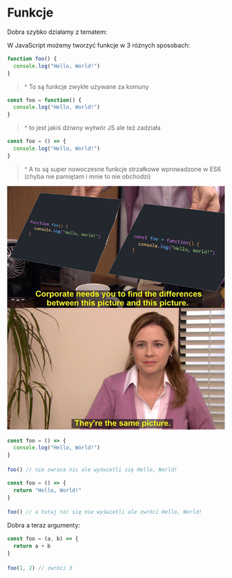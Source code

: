 # Funkcje

Dobra szybko działamy z tematem:

W JavaScript możemy tworzyć funkcje w 3 różnych sposobach:

```js
function foo() {
  console.log("Hello, World!")
}
```

> ^ To są funkcje zwykłe używane za komuny

```js
const foo = function() {
  console.log("Hello, World!")
}
```

> ^ to jest jakiś dziwny wytwór JS ale też zadziała

```js
const foo = () => {
  console.log("Hello, World!")
}
```

> ^ A to są super nowoczesne funkcje strzałkowe wprowadzone w ES6 (chyba nie pamiętam i mnie to nie obchodzi)

![meme](./img.png)

```js
const foo = () => {
  console.log("Hello, World!")
}

foo() // nie zwraca nic ale wyświetli się Hello, World!
```

```js
const foo = () => {
  return "Hello, World!"
}

foo() // a tutaj nic się nie wyświetli ale zwróci Hello, World!
```

Dobra a teraz argumenty:

```js
const foo = (a, b) => {
  return a + b
}

foo(1, 2) // zwróci 3
```
